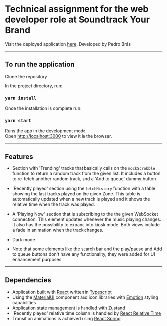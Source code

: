 # Technical assignment for the web developer role at Soundtrack Your Brand

Visit the deployed application [here](https://syb-pedro.netlify.app/). Developed by Pedro Brás

---

## To run the application

Clone the repository

In the project directory, run:

### `yarn install`

Once the installation is complete run:

### `yarn start`

Runs the app in the development mode.\
Open [http://localhost:3000](http://localhost:3000) to view it in the browser.

---

## Features

- Section with 'Trending' tracks that basically calls on the `mockScrobble` function to return a random track from the given list. It includes a button to re-fetch another random track, and a 'Add to queue' dummy button

- 'Recently played' section using the `fetchHistory` function with a table showing the last tracks played on the given Zone. This table is automatically updated when a new track is played and it shows the relative time when the track was played.

- A 'Playing Now' section that is subscribing to the the given WebSocket connection. This element updates whenever the music playing changes. It also has the possibility to expand into kiosk mode. Both views include a fade in animation when the track changes.

- Dark mode

- Note that some elements like the search bar and the play/pause and Add to queue buttons don't have any functionality, they were added for UI enhancement purposes

---

## Dependencies

- Application built with [React](https://reactjs.org/) written in [Typescript](https://www.typescriptlang.org/)
- Using the [MaterialUI](https://mui.com/) component and icon libraries with [Emotion](https://emotion.sh/docs/introduction) styling capabilities
- Application state management is handled with [Zustand](https://github.com/pmndrs/zustand)
- 'Recently played' relative time column is handled by [React Relative Time](https://github.com/aharshac/react-relative-time#readme)
- Transition animations is achieved using [React Spring](https://react-spring.io/)
